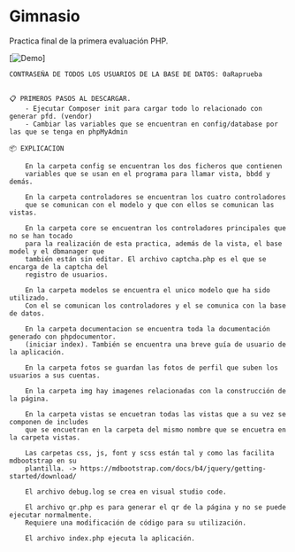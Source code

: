 # Gimnasio
 Practica final de la primera evaluación PHP.
 
   [![Demo](https://media.giphy.com/media/1p80hw559Km8fpbcS3/giphy.gif)]
    
    CONTRASEÑA DE TODOS LOS USUARIOS DE LA BASE DE DATOS: 0aRaprueba


    📋 PRIMEROS PASOS AL DESCARGAR.
        - Ejecutar Composer init para cargar todo lo relacionado con generar pfd. (vendor)
        - Cambiar las variables que se encuentran en config/database por las que se tenga en phpMyAdmin

    📦 EXPLICACION

        En la carpeta config se encuentran los dos ficheros que contienen 
        variables que se usan en el programa para llamar vista, bbdd y demás.

        En la carpeta controladores se encuentran los cuatro controladores 
        que se comunican con el modelo y que con ellos se comunican las vistas.

        En la carpeta core se encuentran los controladores principales que no se han tocado 
        para la realización de esta practica, además de la vista, el base model y el dbmanager que 
        también están sin editar. El archivo captcha.php es el que se encarga de la captcha del 
        registro de usuarios.

        En la carpeta modelos se encuentra el unico modelo que ha sido utilizado. 
        Con el se comunican los controladores y el se comunica con la base de datos.

        En la carpeta documentacion se encuentra toda la documentación generado con phpdocumentor. 
        (iniciar index). También se encuentra una breve guía de usuario de la aplicación.

        En la carpeta fotos se guardan las fotos de perfil que suben los usuarios a sus cuentas.

        En la carpeta img hay imagenes relacionadas con la construcción de la página.

        En la carpeta vistas se encuetran todas las vistas que a su vez se componen de includes 
        que se encuetran en la carpeta del mismo nombre que se encuetra en la carpeta vistas.

        Las carpetas css, js, font y scss están tal y como las facilita mdbootstrap en su 
        plantilla. -> https://mdbootstrap.com/docs/b4/jquery/getting-started/download/

        El archivo debug.log se crea en visual studio code.

        El archivo qr.php es para generar el qr de la página y no se puede ejecutar normalmente. 
        Requiere una modificación de código para su utilización.

        El archivo index.php ejecuta la aplicación.

